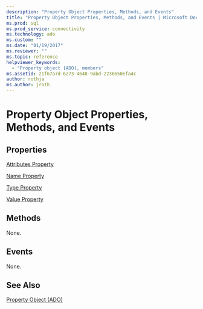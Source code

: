 ```yaml
---
description: "Property Object Properties, Methods, and Events"
title: "Property Object Properties, Methods, and Events | Microsoft Docs"
ms.prod: sql
ms.prod_service: connectivity
ms.technology: ado
ms.custom: ""
ms.date: "01/19/2017"
ms.reviewer: ""
ms.topic: reference
helpviewer_keywords: 
  - "Property object [ADO], members"
ms.assetid: 21f67a7d-6273-4648-9abd-2236650efa4c
author: rothja
ms.author: jroth
---
```

# Property Object Properties, Methods, and Events
## Properties  
 [Attributes Property](./attributes-property-ado.md)  
  
 [Name Property](./name-property-ado.md)  
  
 [Type Property](./type-property-ado.md)  
  
 [Value Property](./value-property-ado.md)  
  
## Methods  
 None.  
  
## Events  
 None.  
  
## See Also  
 [Property Object (ADO)](./property-object-ado.md)
